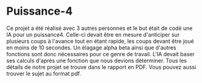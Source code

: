 # Puissance-4

Ce projet a été réalisé avec 3 autres personnes et le but était de codé une IA pour un puissance4. 
Celle-ci devait être en mesure d'anticiper sur plusieurs coups à l'avance tout en étant rapide, les coups devant être joué en moins de 10 secondes. 
Un élagage alpha beta ainsi que d'autres fonctions sont donc nécessaires pour ce genre de travail.
L'IA devait baser ses calculs d'après une fonction que nous devions déterminer. Tous les détails de notre projet se trouve dans le rapport en PDF.
Vous pouvez aussi trouver le sujet au format pdf.
